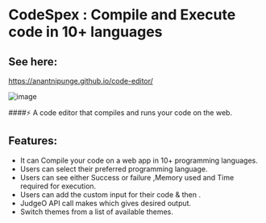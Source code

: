 # CodeSpex : Compile and Execute code in 10+ languages

## See here:
https://anantnipunge.github.io/code-editor/

![image](https://user-images.githubusercontent.com/82041920/190481586-3378d0a1-6173-4e57-85f9-2808a72e6831.png)


####⚡️ A code editor that compiles and runs your code on the web.

## Features: 
- It can Compile your code on a web app in 10+ programming languages.
- Users can select their preferred programming language.
- Users can see either Success or failure ,Memory used and Time required for execution.
- Users can add the custom input for their code & then .
- JudgeO API call makes which gives desired output.                                                                                              
- Switch themes from a list of available themes.


